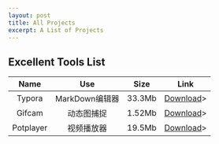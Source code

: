 ```yaml
---
layout: post
title: All Projects
excerpt: A List of Projects
---
```


## **Excellent Tools List**

|   Name    |     Use     |  Size  |                   Link                   |
| :-------: | :---------: | :----: | :--------------------------------------: |
|  Typora   | MarkDown编辑器 | 33.3Mb | [Download](http://img.vinechen.com/typora-setup.exe)> |
|  Gifcam   |    动态图捕捉    | 1.52Mb | [Download](http://img.vinechen.com/GifCam.exe)> |
| Potplayer |    视频播放器    | 19.5Mb | [Download](http://potplayer.daum.net/?lang=zh_CN)> |

